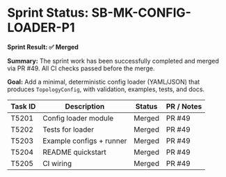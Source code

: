 # Sprint Status: SB-MK-CONFIG-LOADER-P1

**Sprint Result: ✅ Merged**

**Summary:** The sprint work has been successfully completed and merged via PR #49. All CI checks passed before the merge.

**Goal:** Add a minimal, deterministic config loader (YAML/JSON) that produces `TopologyConfig`, with validation, examples, tests, and docs.

| Task ID | Description                               | Status    | PR / Notes |
|---------|-------------------------------------------|-----------|------------|
| T5201   | Config loader module                      | Merged    | PR #49     |
| T5202   | Tests for loader                          | Merged    | PR #49     |
| T5203   | Example configs + runner                  | Merged    | PR #49     |
| T5204   | README quickstart                         | Merged    | PR #49     |
| T5205   | CI wiring                                 | Merged    | PR #49     |
